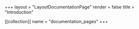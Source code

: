 +++
layout = "LayoutDocumentationPage"
render = false
title = "Introduction"

[[collection]]
name = "documentation_pages"
+++
